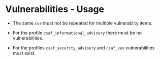 # Vulnerabilities - Usage

* The same `cve` must not be repeated for multiple vulnerablity items.

* For the profile `csaf_informational_advisory` there must be no vulnerabilities.

* For the profiles `csaf_security_advisory` and `csaf_vex` vulnerabilities must exist.

